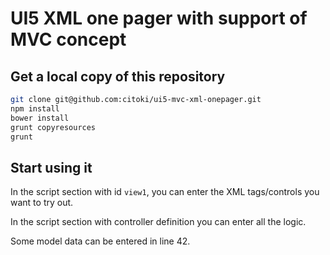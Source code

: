 # UI5 XML one pager with support of MVC concept

## Get a local copy of this repository
```sh
git clone git@github.com:citoki/ui5-mvc-xml-onepager.git
npm install
bower install
grunt copyresources
grunt

```

## Start using it
In the script section with id ``view1``, you can enter the XML tags/controls you want to try out.

In the script section with controller definition you can enter all the logic.

Some model data can be entered in line 42.
